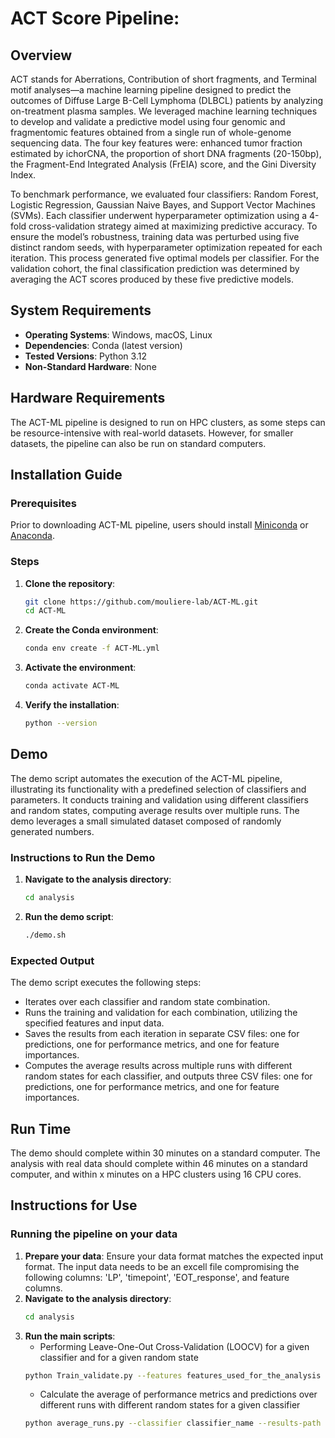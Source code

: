 # ACT Score Pipeline:

## Overview
ACT stands for Aberrations, Contribution of short fragments, and Terminal motif analyses—a machine learning pipeline designed to predict the outcomes of Diffuse Large B-Cell Lymphoma (DLBCL) patients by analyzing on-treatment plasma samples. We leveraged machine learning techniques to develop and validate a predictive model using four genomic and fragmentomic features obtained from a single run of whole-genome sequencing data. The four key features were: enhanced tumor fraction estimated by ichorCNA, the proportion of short DNA fragments (20-150bp), the Fragment-End Integrated Analysis (FrEIA) score, and the Gini Diversity Index.

To benchmark performance, we evaluated four classifiers: Random Forest, Logistic Regression, Gaussian Naive Bayes, and Support Vector Machines (SVMs). Each classifier underwent hyperparameter optimization using a 4-fold cross-validation strategy aimed at maximizing predictive accuracy. To ensure the model’s robustness, training data was perturbed using five distinct random seeds, with hyperparameter optimization repeated for each iteration. This process generated five optimal models per classifier. For the validation cohort, the final classification prediction was determined by averaging the ACT scores produced by these five predictive models.

## System Requirements

- **Operating Systems**: Windows, macOS, Linux
- **Dependencies**: Conda (latest version)
- **Tested Versions**: Python 3.12
- **Non-Standard Hardware**: None

## Hardware Requirements
The ACT-ML pipeline is designed to run on HPC clusters, as some steps can be resource-intensive with real-world datasets. However, for smaller datasets, the pipeline can also be run on standard computers.

## Installation Guide

### Prerequisites
Prior to downloading ACT-ML pipeline, users should install [Miniconda](https://docs.conda.io/en/latest/miniconda.html) or [Anaconda](https://docs.anaconda.com/free/anaconda/install/index.html).

### Steps

1. **Clone the repository**:
    ```sh
    git clone https://github.com/mouliere-lab/ACT-ML.git
    cd ACT-ML
    ```
2. **Create the Conda environment**:
    ```sh
    conda env create -f ACT-ML.yml
    ```

3. **Activate the environment**:
    ```sh
    conda activate ACT-ML
    ```
4. **Verify the installation**:
    ```sh
    python --version
    ```

## Demo

The demo script automates the execution of the ACT-ML pipeline, illustrating its functionality with a predefined selection of classifiers and parameters. It conducts training and validation using different classifiers and random states, computing average results over multiple runs. The demo leverages a small simulated dataset composed of randomly generated numbers.

### Instructions to Run the Demo

1. **Navigate to the analysis directory**:
    ```sh
    cd analysis
    ```

2. **Run the demo script**:
    ```sh
    ./demo.sh
    ```

### Expected Output

The demo script executes the following steps:

- Iterates over each classifier and random state combination.
- Runs the training and validation for each combination, utilizing the specified features and input data.
- Saves the results from each iteration in separate CSV files: one for predictions, one for performance metrics, and one for feature importances.
- Computes the average results across multiple runs with different random states for each classifier, and outputs three CSV files: one for predictions, one for performance metrics, and one for feature importances.
  
## Run Time
The demo should complete within 30 minutes on a standard computer.
The analysis with real data should complete within 46 minutes on a standard computer, and within x minutes on a HPC clusters using 16 CPU cores.

## Instructions for Use

### Running the pipeline on your data

1. **Prepare your data**: Ensure your data format matches the expected input format. The input data needs to be an excell file compromising the following columns: 'LP', 'timepoint', 'EOT_response', and feature columns.
2. **Navigate to the analysis directory**:
    ```sh
    cd analysis
    ```
3. **Run the main scripts**:
   - Performing Leave-One-Out Cross-Validation (LOOCV) for a given classifier and for a given random state
    ```sh
    python Train_validate.py --features features_used_for_the_analysis --classifier_name classifier_name --input_file_path path/to/your/data.xlsx --path_to_save_results path/to/save/results --rs random_state --nr_jobs number_of_cores --cv number_of_cv_folds
    ```
   - Calculate the average of performance metrics and predictions over different runs with different random states for a given classifier
    ```sh
    python average_runs.py --classifier classifier_name --results-path path/to/directory/containing/results/ --rs number_of_runs_to_be_averaged
    ```  
